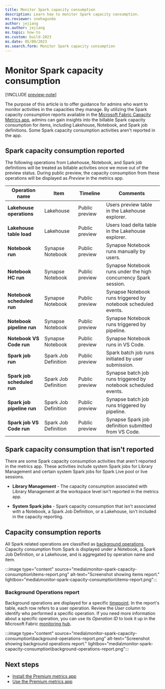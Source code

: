 ```yaml
---
title: Monitor Spark capacity consumption
description: Learn how to monitor Spark capacity consumption.
ms.reviewer: snehagunda
author: jejiang
ms.author: jejiang
ms.topic: how-to 
ms.custom: build-2023
ms.date: 05/09/2023
ms.search.form: Monitor Spark capacity consumption
---
```


# Monitor Spark capacity consumption

[!INCLUDE [preview-note](../includes/preview-note.md)]

The purpose of this article is to offer guidance for admins who want to monitor activities in the capacities they manage. By utilizing the Spark capacity consumption reports available in the [Microsoft Fabric Capacity Metrics app](../enterprise/metrics-app.md), admins can gain insights into the billable Spark capacity consumption for items, including Lakehouse, Notebook, and Spark job definitions. Some Spark capacity consumption activities aren't reported in the app.

## Spark capacity consumption reported

The following operations from Lakehouse, Notebook, and Spark job definitions will be treated as billable activities once we move out of the preview status. During public preview, the capacity consumption from these operations will be displayed as *Preview* in the metrics app.

| Operation name | Item | Timeline | Comments |
|--|--|--|--|
| **Lakehouse operations** | Lakehouse | Public preview | Users preview table in the Lakehouse explorer. |
| **Lakehouse table load** | Lakehouse | Public preview | Users load delta table in the Lakehouse explorer. |
| **Notebook run** | Synapse Notebook | Public preview | Synapse Notebook runs manually by users. |
| **Notebook HC run** | Synapse Notebook | Public preview | Synapse Notebook runs under the high concurrency Spark session. |
| **Notebook scheduled run** | Synapse Notebook | Public preview | Synapse Notebook runs triggered by notebook scheduled events. |
| **Notebook pipeline run** | Synapse Notebook | Public preview | Synapse Notebook runs triggered by pipeline. |
| **Notebook VS Code run** | Synapse Notebook | Public preview | Synapse Notebook runs in VS Code. |
| **Spark job run** | Spark Job Definition | Public preview | Spark batch job runs initiated by user submission. |
| **Spark job scheduled run** | Spark Job Definition | Public preview | Synapse batch job runs triggered by notebook scheduled events. |
| **Spark job pipeline run** | Spark Job Definition | Public preview | Synapse batch job runs triggered by pipeline. |
| **Spark job VS Code run** | Spark Job Definition | Public preview | Synapse Spark job definition submitted from VS Code. |

## Spark capacity consumption that isn't reported

There are some Spark capacity consumption activities that aren't reported in the metrics app. These activities include system Spark jobs for Library Management and certain system Spark jobs for Spark Live pool or live sessions.

* **Library Management** - The capacity consumption associated with Library Management at the workspace level isn't reported in the metrics app.

* **System Spark jobs** - Spark capacity consumption that isn't associated with a Notebook, a Spark Job Definition, or a Lakehouse, isn't included in the capacity reporting.

## Capacity consumption reports

All Spark related operations are classified as [background operations](/power-bi/enterprise/service-premium-smoothing). Capacity consumption from Spark is displayed under a Notebook, a Spark Job Definition, or a Lakehouse, and is aggregated by operation name and item.

:::image type="content" source="media\monitor-spark-capacity-consumption\items-report.png" alt-text="Screenshot showing items report." lightbox="media\monitor-spark-capacity-consumption\items-report.png":::

### Background Operations report

Background operations are displayed for a specific [timepoint](../enterprise/metrics-app-timepoint-page.md). In the report's table, each row refers to a user operation. Review the *User* column to identify who performed a specific operation. If you need more information about a specific operation, you can use its *Operation ID* to look it up in the Microsoft Fabric [monitoring hub](../admin/monitoring-hub.md).

:::image type="content" source="media\monitor-spark-capacity-consumption\background-operations-report.png" alt-text="Screenshot showing background operations report." lightbox="media\monitor-spark-capacity-consumption\background-operations-report.png":::

## Next steps 

- [Install the Premium metrics app](/power-bi/enterprise/service-premium-install-app)
- [Use the Premium metrics app](/power-bi/enterprise/service-premium-metrics-app)